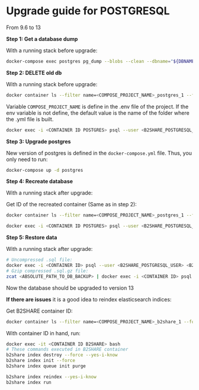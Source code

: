 # Upgrade guide for POSTGRESQL

From 9.6 to 13

**Step 1: Get a database dump**

With a running stack before upgrade:

```bash
docker-compose exec postgres pg_dump --blobs --clean --dbname="${DBNAME}" --username="${DBUSER}" | gzip > dumpfile.sql.gz
```

**Step 2: DELETE old db**

With a running stack before upgrade:

```bash
docker container ls --filter name=<COMPOSE_PROJECT_NAME>_postgres_1 --format {{.ID}}
```

Variable `COMPOSE_PROJECT_NAME` is define in the .env file of the project. If the env variable is not define, the default value is the name of the folder where the .yml file is built.

```bash
docker exec -i <CONTAINER ID POSTGRES> psql --user <B2SHARE_POSTGRESQL_USER> postgres -c 'DROP database <B2SHARE_POSTGRESQL_DBNAME>'
```

**Step 3: Upgrade postgres**

New version of postgres is defined in the `docker-compose.yml` file. Thus, you only need to run:

```bash
docker-compose up -d postgres
```

**Step 4: Recreate database**

With a running stack after upgrade:

Get ID of the recreated container (Same as in step 2):

```bash
docker container ls --filter name=<COMPOSE_PROJECT_NAME>_postgres_1 --format {{.ID}}
```

```bash
docker exec -i <CONTAINER ID POSTGRES> psql --user <B2SHARE_POSTGRESQL_USER> postgres -c 'CREATE database <B2SHARE_POSTGRESQL_DBNAME>'
```

**Step 5: Restore data**

With a running stack after upgrade:

```bash
# Uncompressed .sql file:
docker exec -i <CONTAINER ID> psql --user <B2SHARE_POSTGRESQL_USER> <B2SHARE_POSTGRESQL_DBNAME> < <ABSOLUTE_PATH_TO_DB_BACKUP>
# Gzip compressed .sql.gz file:
zcat <ABSOLUTE_PATH_TO_DB_BACKUP> | docker exec -i <CONTAINER ID> psql --user <B2SHARE_POSTGRESQL_USER> <B2SHARE_POSTGRESQL_DBNAME>
```

Now the database should be upgraded to version 13

**If there are issues** it is a good idea to reindex elasticsearch indices:

Get B2SHARE container ID:

```bash
docker container ls --filter name=<COMPOSE_PROJECT_NAME>_b2share_1 --format {{.ID}}
```

With container ID in hand, run:

```bash
docker exec -it <CONTAINER ID B2SHARE> bash
# These commands executed in B2SHARE container
b2share index destroy --force --yes-i-know
b2share index init --force
b2share index queue init purge

b2share index reindex --yes-i-know
b2share index run

```
